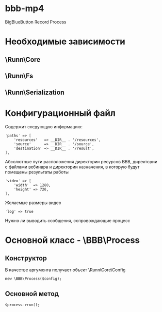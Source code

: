 # bbb-mp4
BigBlueButton Record Process

# Необходимые зависимости

## \Runn\Core
## \Runn\Fs
## \Runn\Serialization

# Конфигурационный файл
Содержит следующую информацию:
    
    'paths' => [
        'resources'   => __DIR__ . '/resources',
        'source'      => __DIR__ . '/source',
        'destination' => __DIR__ . '/result',
    ],
Абсолютные пути расположения директории ресурсов BBB, директории с файлами вебинара и директории назначения, в которую будут помещены результаты работы

    'video' => [
        'width'  => 1280,
        'height' => 720,
    ],
Желаемые размеры видео

    'log' => true
Нужно ли выводить сообщения, сопровождающие процесс

# Основной класс - \BBB\Process


## Конструктор
В качестве аргумента получает объект \Runn\Core\Config

    new \BBB\Process($config);

## Основной метод

    $process->run();
    